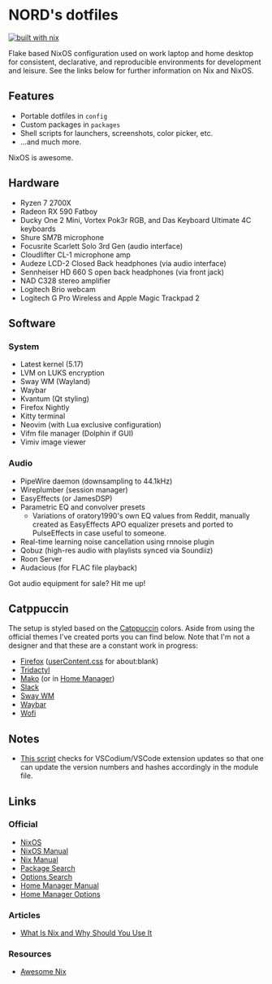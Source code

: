 # NORD's dotfiles

[![built with nix](https://builtwithnix.org/badge.svg)](https://builtwithnix.org)

Flake based NixOS configuration used on work laptop and home desktop for consistent, declarative, and reproducible environments for development and leisure. See the links below for further information on Nix and NixOS.

## Features

* Portable dotfiles in `config`
* Custom packages in `packages`
* Shell scripts for launchers, screenshots, color picker, etc.
* ...and much more.

NixOS is awesome.

## Hardware

* Ryzen 7 2700X
* Radeon RX 590 Fatboy
* Ducky One 2 Mini, Vortex Pok3r RGB, and Das Keyboard Ultimate 4C keyboards
* Shure SM7B microphone
* Focusrite Scarlett Solo 3rd Gen (audio interface)
* Cloudlifter CL-1 microphone amp
* Audeze LCD-2 Closed Back headphones (via audio interface)
* Sennheiser HD 660 S open back headphones (via front jack)
* NAD C328 stereo amplifier
* Logitech Brio webcam
* Logitech G Pro Wireless and Apple Magic Trackpad 2

## Software

### System

* Latest kernel (5.17)
* LVM on LUKS encryption
* Sway WM (Wayland)
* Waybar
* Kvantum (Qt styling)
* Firefox Nightly
* Kitty terminal
* Neovim (with Lua exclusive configuration)
* Vifm file manager (Dolphin if GUI)
* Vimiv image viewer

### Audio

* PipeWire daemon (downsampling to 44.1kHz)
* Wireplumber (session manager)
* EasyEffects (or JamesDSP)
* Parametric EQ and convolver presets
    * Variations of oratory1990's own EQ values from Reddit, manually created as EasyEffects
      APO equalizer presets and ported to PulseEffects in case useful to someone.
* Real-time learning noise cancellation using rnnoise plugin
* Qobuz (high-res audio with playlists synced via Soundiiz)
* Roon Server
* Audacious (for FLAC file playback)

Got audio equipment for sale? Hit me up!

## Catppuccin 

The setup is styled based on the [Catppuccin](https://github.com/catppuccin) colors. Aside from using the official themes I've created ports you can find below. Note that I'm not a designer and that these are a constant work in progress:

* [Firefox](https://addons.mozilla.org/en-US/firefox/addon/catppuccinito-for-color/)
  ([userContent.css](https://github.com/dnordstrom/dotfiles/blob/main/config/firefox/chrome/userContent.css) for about:blank)
* [Tridactyl](https://github.com/dnordstrom/dotfiles/blob/main/config/firefox/tridactyl/themes/catppuccin.css)
* [Mako](https://github.com/dnordstrom/dotfiles/blob/main/config/mako/config) (or in [Home
  Manager](https://github.com/dnordstrom/dotfiles/blob/e8537da24030315fc815c4a67e786d562d0e58c8/users/dnordstrom.nix#L992))
* [Slack](https://github.com/dnordstrom/dotfiles/blob/main/config/slack/catppuccin.colors)
* [Sway WM](https://github.com/dnordstrom/dotfiles/blob/main/config/sway/colors.catppuccin)
* [Waybar](https://github.com/dnordstrom/dotfiles/blob/main/config/waybar/style.css)
* [Wofi](https://github.com/dnordstrom/dotfiles/blob/main/config/wofi/style.css)

## Notes

* [This script](https://github.com/NixOS/nixpkgs/blob/master/pkgs/misc/vscode-extensions/update_installed_exts.sh) checks for VSCodium/VSCode extension updates so that one can update the version numbers and hashes accordingly in the module file.

## Links

### Official

* [NixOS](https://nixos.org/)
* [NixOS Manual](https://nixos.org/manual/nixos/unstable/)
* [Nix Manual](https://nixos.org/manual/nix/unstable/)
* [Package Search](https://search.nixos.org/packages?channel=unstable)
* [Options Search](https://search.nixos.org/options?channel=unstable)
* [Home Manager Manual](https://nix-community.github.io/home-manager/)
* [Home Manager Options](https://nix-community.github.io/home-manager/options.html)

### Articles

* [What Is Nix and Why Should You Use It](https://serokell.io/blog/what-is-nix)

### Resources

* [Awesome Nix](https://nix-community.github.io/awesome-nix/)

